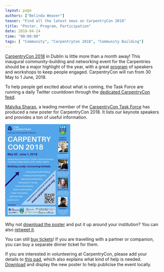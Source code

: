 ```yaml
---
layout: page
authors: ["Belinda Weaver"]
teaser: "Find all the latest news on CarpentryCon 2018"
title: "Poster, Program, Participation"
date: 2018-04-24
time: "00:00:00"
tags: [ "Community", "CarpentryCon 2018", "Community Building"]
---
```


[CarpentryCon 2018](http://www.carpentrycon.org/) in Dublin is little more than a month away! This inaugural community-building 
and networking event for the Carpentries should be a major highlight
of the year, with a great [program](http://www.carpentrycon.org/#prog) of speakers and workshops to keep people engaged. 
CarpentryCon will run from 30 May to 1 June, 2018.

To help people get excited about what is coming, the Task Force are running a daily Twitter countdown 
through the [dedicated CarpentryCon feed](https://twitter.com/carpentrycon). 

[Malvika Sharan](https://twitter.com/MalvikaSharan/), a leading member of 
the [CarpentryCon Task Force](https://github.com/carpentries/carpentrycon) has produced a new poster 
for CarpentryCon 2018. It lists our keynote speakers and provides a ton of useful information.

![CarpentryCon 2018 Poster](/images/miniblue.jpg)

Why not [download the poster](https://twitter.com/MalvikaSharan/status/985894053156925441) and put it up around your institution? You
can also [retweet it](https://twitter.com/MalvikaSharan/status/985894053156925441). 

You can still [buy tickets](https://www.eventbrite.com/e/carpentrycon-2018-tickets-42447719271)! If you are travelling with a
partner or companion, you can buy a separate dinner ticket for them.

If you are interested in volunteering at CarpentryCon, please add your details 
to [this pad](http://pad.software-carpentry.org/carpentrycon_volunteers), 
which also explains what kind of help is needed. [Download](https://twitter.com/MalvikaSharan/status/985894053156925441) and display 
the new poster to help publicise the event locally.

